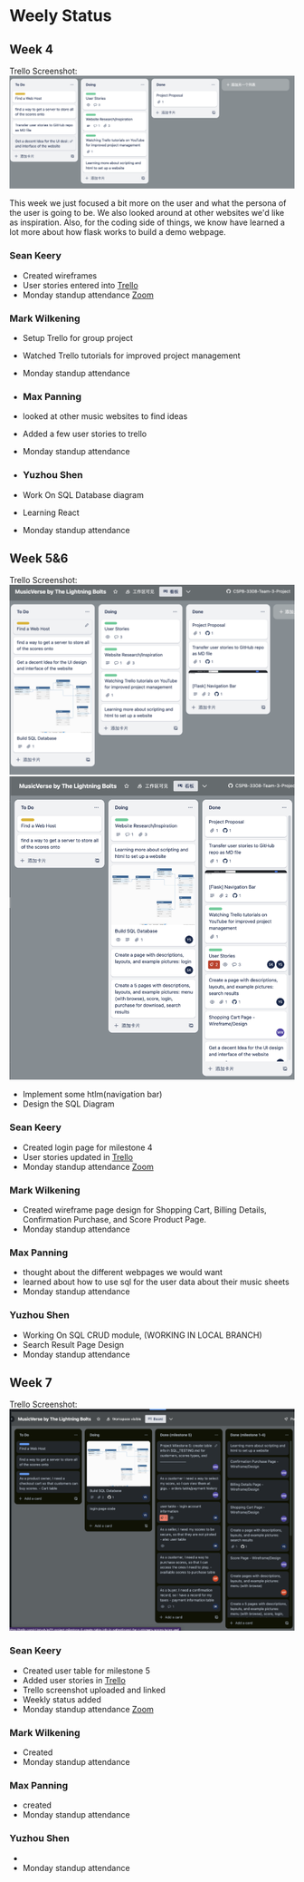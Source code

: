 # Weely Status

## Week 4

Trello Screenshot:
![](img/Trello_2023-07-04_10-16-38.png)

This week we just focused a bit more on the user and what the persona of the user is going to be. We also looked around at other websites we'd like as inspiration. Also, for the coding side of things, we know have learned a lot more about how flask works to build a demo webpage.

### Sean Keery

- Created wireframes
- User stories entered into [Trello](https://trello.com/b/Oz0v3nr9/musicverse-by-the-lightning-bolts)
- Monday standup attendance [Zoom](https://Dell.zoom.us/j/9581483425?pwd=RUtyYVhQbXVpN1ZhT3BadzR0UWhRdz09)

### Mark Wilkening

- Setup Trello for group project
- Watched Trello tutorials for improved project management
- Monday standup attendance

- ### Max Panning

- looked at other music websites to find ideas
- Added a few user stories to trello
- Monday standup attendance

- ### Yuzhou Shen

- Work On SQL Database diagram
- Learning React
- Monday standup attendance


## Week 5&6
Trello Screenshot:
![](img/Trello_2023-07-14_08-08-17.png)
![](img/Trello_2023-07-20_12-46-59.png)

* Implement some htlm(navigation bar)
* Design the SQL Diagram

### Sean Keery

- Created login page for milestone 4
- User stories updated in [Trello](https://trello.com/b/Oz0v3nr9/musicverse-by-the-lightning-bolts)
- Monday standup attendance [Zoom](https://Dell.zoom.us/j/9581483425?pwd=RUtyYVhQbXVpN1ZhT3BadzR0UWhRdz09)

### Mark Wilkening

- Created wireframe page design for Shopping Cart, Billing Details, Confirmation Purchase, and Score Product Page.
- Monday standup attendance

  
### Max Panning

- thought about the different webpages we would want
- learned about how to use sql for the user data about their music sheets
- Monday standup attendance
  
### Yuzhou Shen
- Working On SQL CRUD module, (WORKING IN LOCAL BRANCH)
- Search Result Page Design
- Monday standup attendance

## Week 7
Trello Screenshot:
![](img/Trello_2023-07-27.png)

### Sean Keery

- Created user table for milestone 5
- Added user stories in [Trello](https://trello.com/b/Oz0v3nr9/musicverse-by-the-lightning-bolts)
- Trello screenshot uploaded and linked
- Weekly status added
- Monday standup attendance [Zoom](https://Dell.zoom.us/j/9581483425?pwd=RUtyYVhQbXVpN1ZhT3BadzR0UWhRdz09)

### Mark Wilkening

- Created 
- Monday standup attendance

  
### Max Panning

- created
- Monday standup attendance
  
### Yuzhou Shen
- 
- Monday standup attendance

